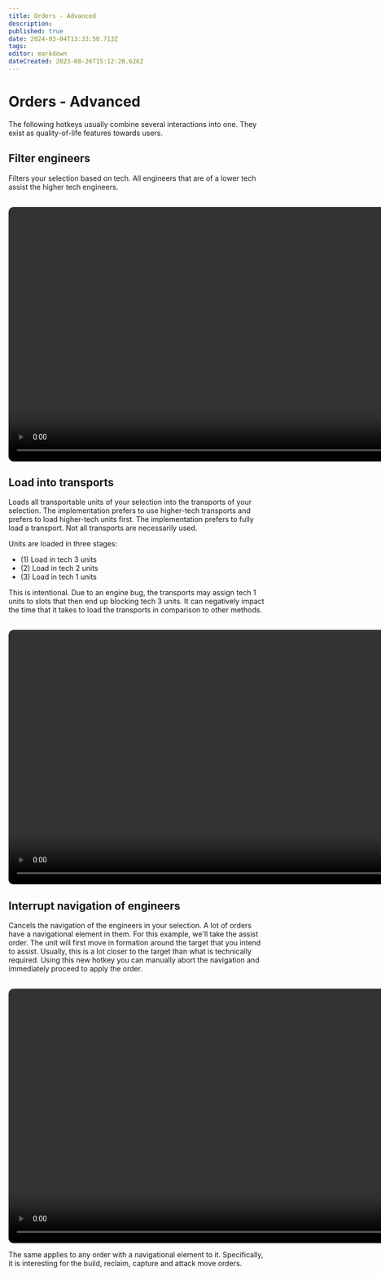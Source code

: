 ```yaml
---
title: Orders - Advanced
description: 
published: true
date: 2024-03-04T13:33:50.713Z
tags: 
editor: markdown
dateCreated: 2023-08-26T15:12:20.626Z
---
```


# Orders - Advanced

The following hotkeys usually combine several interactions into one. They exist as quality-of-life features towards users.

## Filter engineers

Filters your selection based on tech. All engineers that are of a lower tech assist the higher tech engineers.

<br>

<video style="border-radius: 10px" width="1200" height="500" controls>
  <source src="/hotkeys/orders-advanced/filter-engineers.mp4" type="video/mp4">
</video>

## Load into transports

Loads all transportable units of your selection into the transports of your selection. The implementation prefers to use higher-tech transports and prefers to load higher-tech units first. The implementation prefers to fully load a transport. Not all transports are necessarily used.

Units are loaded in three stages:

- (1) Load in tech 3 units
- (2) Load in tech 2 units
- (3) Load in tech 1 units

This is intentional. Due to an engine bug, the transports may assign tech 1 units to slots that then end up blocking tech 3 units. It can negatively impact the time that it takes to load the transports in comparison to other methods.

<br>

<video style="border-radius: 10px" width="1200" height="500" controls>
  <source src="/hotkeys/orders-advanced/load-into-transport.mp4" type="video/mp4">
</video>


## Interrupt navigation of engineers

Cancels the navigation of the engineers in your selection. A lot of orders have a navigational element in them. For this example, we'll take the assist order. The unit will first move in formation around the target that you intend to assist. Usually, this is a lot closer to the target than what is technically required. Using this new hotkey you can manually abort the navigation and immediately proceed to apply the order.

<br>

<video style="border-radius: 10px" width="1200" height="500" controls>
  <source src="/hotkeys/orders-advanced/abort-navigation-01.mp4" type="video/mp4">
</video>

The same applies to any order with a navigational element to it. Specifically, it is interesting for the build, reclaim, capture and attack move orders.